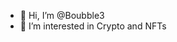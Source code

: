 - 👋 Hi, I’m @Boubble3
- 👀 I’m interested in Crypto and NFTs
<!---
Boubble3/Boubble3 is a ✨ special ✨ repository because its `README.md` (this file) appears on your GitHub profile.
You can click the Preview link to take a look at your changes.
--->
